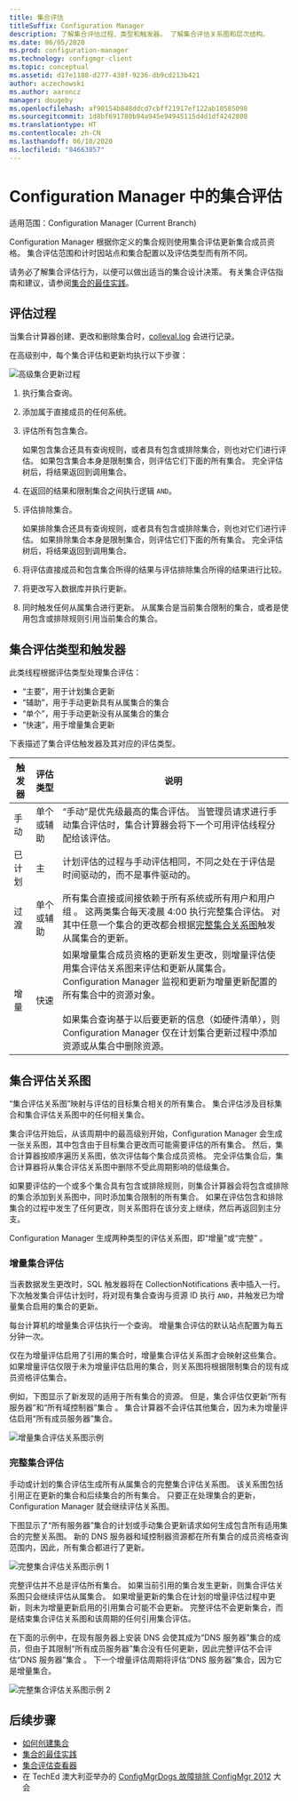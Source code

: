 ```yaml
---
title: 集合评估
titleSuffix: Configuration Manager
description: 了解集合评估过程、类型和触发器。 了解集合评估关系图和层次结构。
ms.date: 06/05/2020
ms.prod: configuration-manager
ms.technology: configmgr-client
ms.topic: conceptual
ms.assetid: d17e1188-d277-438f-9236-db9cd213b421
author: aczechowski
ms.author: aaroncz
manager: dougeby
ms.openlocfilehash: af90154b848ddcd7cbff21917ef122ab10585098
ms.sourcegitcommit: 1d8bf691780b94a945e94945115d4d1df4242808
ms.translationtype: HT
ms.contentlocale: zh-CN
ms.lasthandoff: 06/10/2020
ms.locfileid: "84663857"
---
```

# <a name="collection-evaluation-in-configuration-manager"></a>Configuration Manager 中的集合评估

适用范围：Configuration Manager (Current Branch)

Configuration Manager 根据你定义的集合规则使用集合评估更新集合成员资格。 集合评估范围和计时因站点和集合配置以及评估类型而有所不同。 

请务必了解集合评估行为，以便可以做出适当的集合设计决策。 有关集合评估指南和建议，请参阅[集合的最佳实践](best-practices-for-collections.md)。

## <a name="evaluation-process"></a>评估过程

当集合计算器创建、更改和删除集合时，[colleval.log](https://docs.microsoft.com/mem/configmgr/core/plan-design/hierarchy/log-files#BKMK_ServerLogs) 会进行记录。

在高级别中，每个集合评估和更新均执行以下步骤：

![高级集合更新过程](media/high-level-collection-update-process.png)

1. 执行集合查询。
1. 添加属于直接成员的任何系统。
1. 评估所有包含集合。
   
   如果包含集合还具有查询规则，或者具有包含或排除集合，则也对它们进行评估。 如果包含集合本身是限制集合，则评估它们下面的所有集合。 完全评估树后，将结果返回到调用集合。
   
1. 在返回的结果和限制集合之间执行逻辑 `AND`。
1. 评估排除集合。
   
   如果排除集合还具有查询规则，或者具有包含或排除集合，则也对它们进行评估。 如果排除集合本身是限制集合，则评估它们下面的所有集合。 完全评估树后，将结果返回到调用集合。
   
1. 将评估直接成员和包含集合所得的结果与评估排除集合所得的结果进行比较。
1. 将更改写入数据库并执行更新。
1. 同时触发任何从属集合进行更新。 从属集合是当前集合限制的集合，或者是使用包含或排除规则引用当前集合的集合。

## <a name="collection-evaluation-types-and-triggers"></a>集合评估类型和触发器

此类线程根据评估类型处理集合评估：

- “主要”，用于计划集合更新
- “辅助”，用于手动更新具有从属集合的集合
- “单个”，用于手动更新没有从属集合的集合
- “快速”，用于增量集合更新

下表描述了集合评估触发器及其对应的评估类型。 

| 触发器 | 评估类型 | 说明 |
|---------|-----------------|-------------|
|手动|单个或辅助|“手动”是优先级最高的集合评估。 当管理员请求进行手动集合评估时，集合计算器会将下一个可用评估线程分配给该评估。|
|已计划|主|计划评估的过程与手动评估相同，不同之处在于评估是时间驱动的，而不是事件驱动的。|
|过渡|单个或辅助|所有集合直接或间接依赖于所有系统或所有用户和用户组 。 这两类集合每天凌晨 4:00 执行完整集合评估。 对其中任意一个集合的更改都会根据[完整集合关系图](#collection-evaluation-graph)触发从属集合的更新。
|增量|快速|如果增量集合成员资格的更新发生更改，则增量评估使用集合评估关系图来评估和更新从属集合。 Configuration Manager 监视和更新为增量更新配置的所有集合中的资源对象。<br /><br />如果集合查询基于以后要更新的信息（如硬件清单），则 Configuration Manager 仅在计划集合更新过程中添加资源或从集合中删除资源。|

## <a name="collection-evaluation-graph"></a>集合评估关系图

“集合评估关系图”映射与评估的目标集合相关的所有集合。 集合评估涉及目标集合和集合评估关系图中的任何相关集合。

集合评估开始后，从该周期中的最高级别开始，Configuration Manager 会生成一张关系图，其中包含由于目标集合更改而可能需要评估的所有集合。 然后，集合计算器按顺序遍历关系图，依次评估每个集合成员资格。 完全评估集合后，集合计算器将从集合评估关系图中删除不受此周期影响的低级集合。

如果要评估的一个或多个集合具有包含或排除规则，则集合计算器会将包含或排除的集合添加到关系图中，同时添加集合限制的所有集合。 如果在评估包含和排除集合的过程中发生了任何更改，则关系图将在该分支上继续，然后再返回到主分支。

Configuration Manager 生成两种类型的评估关系图，即“增量”或“完整” 。

### <a name="incremental-collection-evaluation"></a>增量集合评估

当表数据发生更改时，SQL 触发器将在 CollectionNotifications 表中插入一行。 下次触发集合评估计划时，将对现有集合查询与资源 ID 执行 `AND`，并触发已为增量集合启用的集合的更新。

每台计算机的增量集合评估执行一个查询。 增量集合评估的默认站点配置为每五分钟一次。

仅在为增量评估启用了引用的集合时，增量集合评估关系图才会映射这些集合。 如果增量评估仅限于未为增量评估启用的集合，则关系图将根据限制集合的现有成员资格评估集合。 

例如，下图显示了新发现的适用于所有集合的资源。 但是，集合评估仅更新“所有服务器”和“所有域控制器”集合 。 集合计算器不会评估其他集合，因为未为增量评估启用“所有成员服务器”集合。

![增量集合评估关系图示例](media/incremental-collection-evaluation-graph.png)

### <a name="full-collection-evaluation"></a>完整集合评估

手动或计划的集合评估生成所有从属集合的完整集合评估关系图。 该关系图包括引用正在更新的集合和后续集合的所有集合。 只要正在处理集合的更新，Configuration Manager 就会继续评估关系图。

下图显示了“所有服务器”集合的计划或手动集合更新请求如何生成包含所有适用集合的完整关系图。 新的 DNS 服务器和域控制器资源都在所有集合的成员资格查询范围内，因此，所有集合都进行了更新。

![完整集合评估关系图示例 1](media/full-collection-evaluation-graph-1.png)

完整评估并不总是评估所有集合。 如果当前引用的集合发生更新，则集合评估关系图只会继续评估从属集合。 如果增量更新的集合在计划的增量评估过程中更新，则未为增量更新启用的引用集合可能不会更新。 完整评估不会更新集合，而是结束集合评估关系图和该周期的任何引用集合评估。 

在下面的示例中，在现有服务器上安装 DNS 会使其成为“DNS 服务器”集合的成员，但由于其限制“所有成员服务器”集合没有任何更新，因此完整评估不会评估“DNS 服务器”集合  。 下一个增量评估周期将评估“DNS 服务器”集合，因为它是增量集合。

![完整集合评估关系图示例 2](media/full-collection-evaluation-graph-2.png)

## <a name="next-steps"></a>后续步骤
- [如何创建集合](create-collections.md)
- [集合的最佳实践](best-practices-for-collections.md)
- [集合评估查看器](https://docs.microsoft.com/mem/configmgr/core/support/ceviewer)
- 在 TechEd 澳大利亚举办的 [ConfigMgrDogs 故障排除 ConfigMgr 2012](https://channel9.msdn.com/Events/TechEd/Australia/2014/DCI411) 大会
